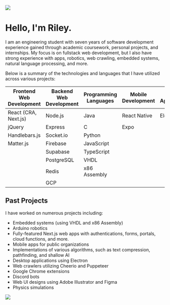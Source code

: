 ![](./wave.png)
# Hello, I'm Riley.

I am an engineering student with seven years of software development experience gained through academic coursework, personal projects, and internships. My focus is on fullstack web development, but I also have strong experience with apps, robotics, web crawling, embedded systems, natural language processing, and more.

Below is a summary of the technologies and languages that I have utilized across various projects:

| **Frontend Web Development**       | **Backend Web Development**       | **Programming Languages**    | **Mobile Development** | **Desktop Applications** | **Tools & Libraries**      |
|--------------------------------|-------------------------------|------------------------------|------------------------|--------------------------|-----------------------------|
| React (CRA, Next.js)          | Node.js                       | Java                         | React Native           | Electron                 | Tailwind CSS                |
| jQuery                         | Express                       | C                            | Expo                   |                          | Chakra UI                   |
| Handlebars.js                 | Socket.io                     | Python                       |                        |                          | Discord.js                  |
| Matter.js                     | Firebase                      | JavaScript                   |                        |                          | Cheerio                     |
|                              | Supabase                      | TypeScript                   |                        |                          | Puppeteer                   |
|                              | PostgreSQL                    | VHDL                         |                        |                          | Pinecone                    |
|                              | Redis                         | x86 Assembly                 |                        |                          | Webpack                     |
|                              | GCP                           |                              |                        |                          |                             |


## Past Projects
I have worked on numerous projects including:

- Embedded systems (using VHDL and x86 Assembly)
- Arduino robotics
- Fully-featured Next.js web apps with authentications, forms, portals, cloud functions, and more.
- Mobile apps for public organizations
- Implementations of various algorithms, such as text compression, pathfinding, and shallow AI
- Desktop applications using Electron
- Web crawlers utilizing Cheerio and Puppeteer
- Google Chrome extensions
- Discord bots
- Web UI designs using Adobe Illustrator and Figma
- Physics simulations

![](./wave2.png)
